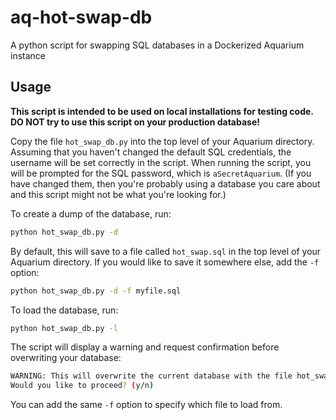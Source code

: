 # aq-hot-swap-db
A python script for swapping SQL databases in a Dockerized Aquarium instance

## Usage
**This script is intended to be used on local installations for testing code. DO NOT try to use this script on your production database!**

Copy the file `hot_swap_db.py` into the top level of your Aquarium directory. Assuming that you haven't changed the default SQL credentials, the username will be set correctly in the script. When running the script, you will be prompted for the SQL password, which is `aSecretAquarium`. (If you have changed them, then you're probably using a database you care about and this script might not be what you're looking for.)

To create a dump of the database, run:

```bash
python hot_swap_db.py -d
```
By default, this will save to a file called `hot_swap.sql` in the top level of your Aquarium directory. If you would like to save it somewhere else, add the `-f` option:

```bash
python hot_swap_db.py -d -f myfile.sql
```

To load the database, run:

```bash
python hot_swap_db.py -l
```

The script will display a warning and request confirmation before overwriting your database:

```bash
WARNING: This will overwrite the current database with the file hot_swap.sql.
Would you like to proceed? (y/n)
```

You can add the same `-f` option to specify which file to load from.

